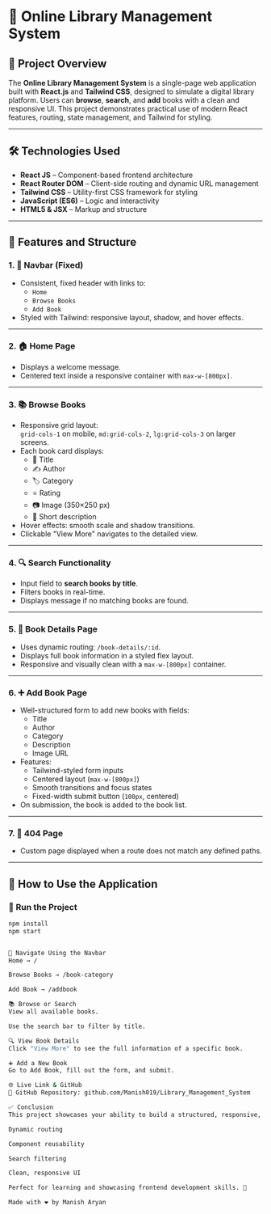 # 📘 Online Library Management System

## 🧾 Project Overview

The **Online Library Management System** is a single-page web application built with **React.js** and **Tailwind CSS**, designed to simulate a digital library platform. Users can **browse**, **search**, and **add** books with a clean and responsive UI. This project demonstrates practical use of modern React features, routing, state management, and Tailwind for styling.

---

## 🛠️ Technologies Used

- **React JS** – Component-based frontend architecture  
- **React Router DOM** – Client-side routing and dynamic URL management  
- **Tailwind CSS** – Utility-first CSS framework for styling  
- **JavaScript (ES6)** – Logic and interactivity  
- **HTML5 & JSX** – Markup and structure

---

## 📂 Features and Structure

### 1. 🧭 Navbar (Fixed)
- Consistent, fixed header with links to:
  - `Home`
  - `Browse Books`
  - `Add Book`
- Styled with Tailwind: responsive layout, shadow, and hover effects.

---

### 2. 🏠 Home Page
- Displays a welcome message.
- Centered text inside a responsive container with `max-w-[800px]`.

---


### 3. 📚 Browse Books
- Responsive grid layout:  
  `grid-cols-1` on mobile, `md:grid-cols-2`, `lg:grid-cols-3` on larger screens.
- Each book card displays:
  - 📖 Title  
  - ✍️ Author  
  - 🏷️ Category  
  - ⭐ Rating  
  - 📷 Image (350×250 px)  
  - 📄 Short description
- Hover effects: smooth scale and shadow transitions.
- Clickable "View More" navigates to the detailed view.

---

### 4. 🔍 Search Functionality
- Input field to **search books by title**.
- Filters books in real-time.
- Displays message if no matching books are found.

---

### 5. 📖 Book Details Page
- Uses dynamic routing: `/book-details/:id`.
- Displays full book information in a styled flex layout.
- Responsive and visually clean with a `max-w-[800px]` container.

---

### 6. ➕ Add Book Page
- Well-structured form to add new books with fields:
  - Title  
  - Author  
  - Category  
  - Description  
  - Image URL
- Features:
  - Tailwind-styled form inputs  
  - Centered layout (`max-w-[800px]`)  
  - Smooth transitions and focus states  
  - Fixed-width submit button (`100px`, centered)
- On submission, the book is added to the book list.

---

### 7. 🚫 404 Page
- Custom page displayed when a route does not match any defined paths.

---

## 🚀 How to Use the Application

### 🔧 Run the Project

```bash
npm install
npm start


🧭 Navigate Using the Navbar
Home → /

Browse Books → /book-category

Add Book → /addbook

📚 Browse or Search
View all available books.

Use the search bar to filter by title.

🔍 View Book Details
Click "View More" to see the full information of a specific book.

➕ Add a New Book
Go to Add Book, fill out the form, and submit.

🌐 Live Link & GitHub
🔗 GitHub Repository: github.com/Manish019/Library_Management_System

✅ Conclusion
This project showcases your ability to build a structured, responsive, and user-friendly React application with Tailwind CSS. It implements real-world concepts like:

Dynamic routing

Component reusability

Search filtering

Clean, responsive UI

Perfect for learning and showcasing frontend development skills. 🎯

Made with ❤️ by Manish Aryan
